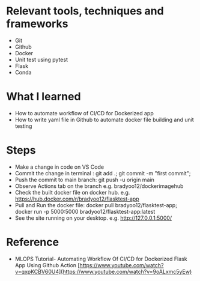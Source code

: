 # Relevant tools, techniques and frameworks
- Git
- Github
- Docker
- Unit test using pytest
- Flask
- Conda

# What I learned
- How to automate workflow of CI/CD for Dockerized app
- How to write yaml file in Github to automate docker file building and unit testing
  
# Steps
- Make a change in code on VS Code
- Commit the change in terminal : git add .; git commit -m "first commit";
- Push the commit to main branch: git push -u origin main
- Observe Actions tab on the branch e.g. bradyoo12/dockerimagehub
- Check the built docker file on docker hub. e.g. https://hub.docker.com/r/bradyoo12/flasktest-app
- Pull and Run the docker file: docker pull bradyoo12/flasktest-app; docker run -p 5000:5000 bradyoo12/flasktest-app:latest
- See the site running on your desktop. e.g. http://127.0.0.1:5000/

# Reference
- MLOPS Tutorial- Automating Workflow Of CI/CD for Dockerized Flask App Using Github Action [https://www.youtube.com/watch?v=qxpKCBV60U4](https://www.youtube.com/watch?v=9oALxmc5yEw)
